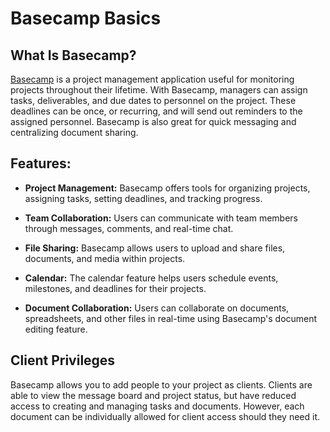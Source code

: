 # Basecamp Basics

## What Is Basecamp?

[Basecamp](https://basecamp.com/) is a project management application useful for monitoring projects throughout their lifetime. With Basecamp, managers can assign tasks, deliverables, and due dates to personnel on the project. These deadlines can be once, or recurring, and will send out reminders to the assigned personnel. Basecamp is also great for quick messaging and centralizing document sharing.

## Features:

- **Project Management:** Basecamp offers tools for organizing projects, assigning tasks, setting deadlines, and tracking progress.
  
- **Team Collaboration:** Users can communicate with team members through messages, comments, and real-time chat.
  
- **File Sharing:** Basecamp allows users to upload and share files, documents, and media within projects.
  
- **Calendar:** The calendar feature helps users schedule events, milestones, and deadlines for their projects.
  
- **Document Collaboration:** Users can collaborate on documents, spreadsheets, and other files in real-time using Basecamp's document editing feature.

## Client Privileges
Basecamp allows you to add people to your project as clients. Clients are able to view the message board and project status, but have reduced access to creating and managing tasks and documents. However, each document can be individually allowed for client access should they need it.

